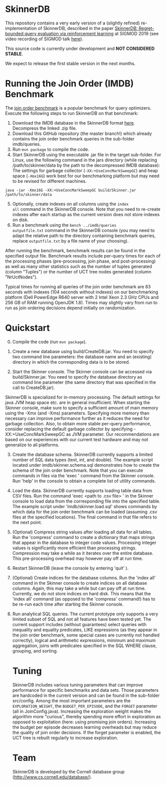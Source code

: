 # SkinnerDB

This repository contains a very early version of a (slightly refined) re-implementation of SkinnerDB,
described in the paper <a href="https://dl.acm.org/citation.cfm?id=3275600">SkinnerDB: Regret-bounded query evaluation via reinforcement learning</a> at SIGMOD 2019 (see video recording of SIGMOD talk <a href="https://www.youtube.com/watch?v=QRYVnKaZ9fw">here</a>).

This source code is currently under development and **NOT CONSIDERED STABLE**.

We expect to release the first stable version in the next months.

# Running the Join Order (IMDB) Benchmark

The <a href="http://www.vldb.org/pvldb/vol9/p204-leis.pdf">join order benchmark</a> is a popular benchmark for query optimizers. Execute the following steps to run SkinnerDB on that benchmark:


1. Download the IMDB database in the SkinnerDB format <a href="https://drive.google.com/file/d/1UCXtiPvVlwzUCWxKM6ic-XqIryk4OTgE/view?usp=sharing">here</a>. Decompress the linked .zip file.</li>
2. Download this GitHub repository (the master branch!) which already contains the join order benchmark queries in the sub-folder imdb/queries.</li>
3. Run `mvn package` to compile the code.</li>
4. Start SkinnerDB using the executable .jar file in the target sub-folder. For Linux, use the following command in the jars directory (while replacing /path/to/skinner/data by the path to the decompressed IMDB database):
The settings for garbage collector (<code>-XX:+UseConcMarkSweepGC</code>) and heap space (<code>-Xmx16G</code>) work best for our benchmarking platform but may need to be revised for different machines.
```
java -jar -Xmx16G -XX:+UseConcMarkSweepGC build/Skinner.jar /path/to/skinner/data
```


5. Optionally, create indexes on all columns using the <code>index all</code>
command in the SkinnerDB console. Note that you need to re-create indexes after each startup as the current version does not store indexes on disk.</li>
6. Run a benchmark using the <code>bench ../imdb/queries outputfile.txt</code> command in the SkinnerDB console (you may need to adapt the relative path to the directory containing benchmark queries, replace <code>outputfile.txt</code> by a file name of your choosing).</li>

After running the benchmark, benchmark results can be found in the specified output file. Benchmark results include per-query times for each of the processing phases (pre-processing, join phase, and post-processing) as well as many other statistics such as the number of tuples generated (column "Tuples") or the number of UCT tree nodes generated (column "NrUctNodes").

Typical times for running all queries of the join order benchmark are 83 seconds with indexes (104 seconds without indexes) on our benchmarking platform (Dell PowerEdge R640 server with 2 Intel Xeon 2.3 GHz CPUs and 256 GB of RAM running OpenJDK 1.8). Times may slightly vary from run to run as join ordering decisions depend initially on randomization.

# Quickstart

0. Compile the code (run `mvn package`).

1. Create a new database using build/CreateDB.jar. You need to specify two command line parameters: the database name and an (existing) directory in which the corresponding data is to be stored.

2. Start the Skinner console. The Skinner console can be accessed via build/Skinner.jar. You need to specify the database directory as command line parameter (the same directory that was specified in the call to CreateDB.jar).

SkinnerDB is specialized for in-memory processing. The default settings for java JVM heap space etc. are in general insufficient. When starting the Skinner console, make sure to specify a sufficient amount of main memory using the -Xmx (and -Xms) parameters. Specifying more memory than necessary can improve performance further as it reduces the need for garbage collection. Also, to obtain more stable per-query performance, consider replacing the default garbage collector by specifying -XX:+UseConcMarkSweepGC as JVM parameter. Our recommendations are based on our experiences with our current test hardware and may not generalize to all platforms.

3. Create the database schema. SkinnerDB currently supports a limited number of SQL data types (text, int, and double). The example script located under imdb/skinner.schema.sql demonstrates how to create the schema of the join order benchmark. Note that you can execute commands in files via the 'exec <path>' command from the Skinner console. Run 'help' in the console to obtain a complete list of utility commands.

4. Load the data. SkinnerDB currently supports loading table data from CSV files. Run the command 'exec <table name> <separator> <path to .csv file> <representation of NULL values>' in the Skinner console to load data from the corresponding file into the specified table. The example script under 'imdb/skinner.load.sql' shows commands by which data for the join order benchmark can be loaded (assuming .csv files at the specified locations). The final command in that file refers to the next point.

5. (Optional) Compress string values after loading all data for all tables. Run the 'compress' command to create a dictionary that maps strings that appear in the database to integer code values. Processing integer values is significantly more efficient than processing strings. Compression may take a while as it iterates over the entire database. This pre-processing overhead may however pay off at run time.

6. Restart SkinnerDB (leave the console by entering 'quit' ).

7. (Optional) Create indices for the database columns. Run the 'index all' command in the Skinner console to create indices on all database columns. Again, this may take a while but can pay off at run time. Currently, we do not store indices on hard disk. This means that the 'index all' command (as opposed to the 'compress' command!) has to be re-run each time after starting the Skinner console.

8. Run analytical SQL queries. The current prototype only supports a very limited subset of SQL and not all features have been tested yet. The current support includes (without guarantees) select queries with inequality and equality predicates, LIKE expressions (as they appear in the join order benchmark, some special cases are currently not handled correctly), logical and arithmetic expressions, minimum and maximum aggregation, joins with predicates specified in the SQL WHERE clause, grouping, and sorting.

# Tuning

SkinnerDB includes various tuning parameters that can improve performance for specific benchmarks and data sets. Those parameters are hardcoded in the current version and can be found in the sub-folder src/config. Among the most important parameters are the `EXPLORATION_WEIGHT`, the `BUDGET_PER_EPISODE`, and the `FORGET` parameter (all in JoinConfig.java). Increasing the exploration weight makes the algorithm more "curious", thereby spending more effort in exploration as opposed to exploitation (here: using promising join orders). Increasing the budget per episode decreases learning overheads but may reduce the quality of join order decisions. If the forget parameter is enabled, the UCT tree is rebuilt regularly to increase exploration.

# Team

SkinnerDB is developed by the Cornell database group (http://www.cs.cornell.edu/database/).
